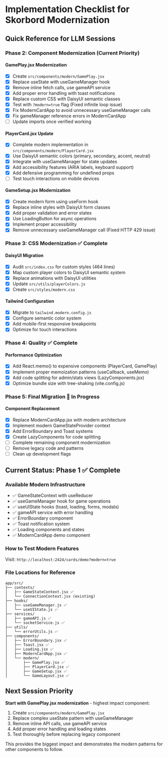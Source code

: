 # Implementation Checklist for Skorbord Modernization

## Quick Reference for LLM Sessions

### Phase 2: Component Modernization (Current Priority)

#### GamePlay.jsx Modernization
- [x] Create `src/components/modern/GamePlay.jsx`
- [x] Replace useState with useGameManager hook
- [x] Remove inline fetch calls, use gameAPI service
- [x] Add proper error handling with toast notifications
- [x] Replace custom CSS with DaisyUI semantic classes
- [x] Test with `?modern=true` flag (Fixed infinite loop issue)
- [x] Fix ModernCardApp to avoid unnecessary useGameManager calls
- [x] Fix gameManager reference errors in ModernCardApp
- [ ] Update imports once verified working

#### PlayerCard.jsx Update
- [x] Complete modern implementation in `src/components/modern/PlayerCard.jsx`
- [x] Use DaisyUI semantic colors (primary, secondary, accent, neutral)
- [x] Integrate with useGameManager for state updates
- [x] Add accessibility features (ARIA labels, keyboard support)
- [x] Add defensive programming for undefined props
- [ ] Test touch interactions on mobile devices

#### GameSetup.jsx Modernization
- [x] Create modern form using useForm hook
- [x] Replace inline styles with DaisyUI form classes
- [x] Add proper validation and error states
- [x] Use LoadingButton for async operations
- [x] Implement proper accessibility
- [x] Remove unnecessary useGameManager call (Fixed HTTP 429 issue)

### Phase 3: CSS Modernization ✅ Complete

#### DaisyUI Migration

- [x] Audit `src/index.css` for custom styles (464 lines)
- [x] Map custom player colors to DaisyUI semantic system
- [x] Replace animations with DaisyUI utilities
- [x] Update `src/utils/playerColors.js`
- [x] Create `src/styles/modern.css`

#### Tailwind Configuration

- [x] Migrate to `tailwind.modern.config.js`
- [x] Configure semantic color system
- [x] Add mobile-first responsive breakpoints
- [x] Optimize for touch interactions

### Phase 4: Quality ✅ Complete

#### Performance Optimization

- [x] Add React.memo() to expensive components (PlayerCard, GamePlay)
- [x] Implement proper memoization patterns (useCallback, useMemo)
- [x] Add code splitting for admin/stats views (LazyComponents.jsx)
- [x] Optimize bundle size with tree-shaking (vite.config.js)

### Phase 5: Final Migration 🚧 In Progress

#### Component Replacement

- [x] Replace ModernCardApp.jsx with modern architecture
- [x] Implement modern GameStateProvider context
- [x] Add ErrorBoundary and Toast systems
- [x] Create LazyComponents for code splitting
- [ ] Complete remaining component modernization
- [ ] Remove legacy code and patterns
- [ ] Clean up development flags

## Current Status: Phase 1 ✅ Complete

### Available Modern Infrastructure
- ✅ GameStateContext with useReducer
- ✅ useGameManager hook for game operations
- ✅ useUIState hooks (toast, loading, forms, modals)
- ✅ gameAPI service with error handling
- ✅ ErrorBoundary component
- ✅ Toast notification system
- ✅ Loading components and states
- ✅ ModernCardApp demo component

### How to Test Modern Features
Visit: `http://localhost:2424/cards/demo?modern=true`

### File Locations for Reference
```
app/src/
├── contexts/
│   ├── GameStateContext.jsx ✅
│   └── ConnectionContext.jsx (existing)
├── hooks/
│   ├── useGameManager.js ✅
│   └── useUIState.js ✅
├── services/
│   ├── gameAPI.js ✅
│   └── socketService.js ✅
├── utils/
│   └── errorUtils.js ✅
├── components/
│   ├── ErrorBoundary.jsx ✅
│   ├── Toast.jsx ✅
│   ├── Loading.jsx ✅
│   ├── ModernCardApp.jsx ✅
│   └── modern/
│       ├── GamePlay.jsx ✅
│       ├── PlayerCard.jsx ✅
│       ├── GameSetup.jsx ✅
│       └── GameLayout.jsx ✅
```

## Next Session Priority

**Start with GamePlay.jsx modernization** - highest impact component:

1. Create `src/components/modern/GamePlay.jsx`
2. Replace complex useState pattern with useGameManager
3. Remove inline API calls, use gameAPI service
4. Add proper error handling and loading states
5. Test thoroughly before replacing legacy component

This provides the biggest impact and demonstrates the modern patterns for other components to follow.
